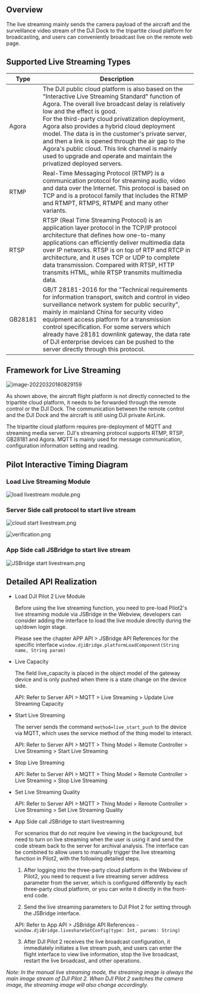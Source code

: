 ## Overview

The live streaming mainly sends the camera payload of the aircraft and the surveillance video stream of the DJI Dock to the tripartite cloud platform for broadcasting, and users can conveniently broadcast live on the remote web page.



## Supported Live Streaming Types

| Type    | Description                                                  |
| ------- | ------------------------------------------------------------ |
| Agora   | The DJI public cloud platform is also based on the "Interactive Live Streaming Standard" function of Agora. The overall live broadcast delay is relatively low and the effect is good. <br/>For the third-party cloud privatization deployment, Agora also provides a hybrid cloud deployment model. The data is in the customer's private server, and then a link is opened through the air gap to the Agora's public cloud. This link channel is mainly used to upgrade and operate and maintain the privatized deployed servers. | 
| RTMP    | Real-Time Messaging Protocol (RTMP) is a communication protocol for streaming audio, video and data over the Internet. This protocol is based on TCP and is a protocol family that includes the RTMP and RTMPT, RTMPS, RTMPE and many other variants. |
| RTSP    | RTSP (Real Time Streaming Protocol) is an application layer protocol in the TCP/IP protocol architecture that defines how one-to-many applications can efficiently deliver multimedia data over IP networks. RTSP is on top of RTP and RTCP in architecture, and it uses TCP or UDP to complete data transmission. Compared with RTSP, HTTP transmits HTML, while RTSP transmits multimedia data. |
| GB28181 | GB/T 28181-2016 for the "Technical requirements for information transport, switch and control in video surveillance network system for public security", mainly in mainland China for security video equipment access platform for a transmission control specification. For some servers which already have 28181 downlink gateway, the data rate of DJI enterprise devices can be pushed to the server directly through this protocol. |


## Framework for Live Streaming

![image-20220320180829159](https://terra-1-g.djicdn.com/84f990b0bbd145e6a3930de0c55d3b2b/admin/doc/0acd5856-2052-412e-9cf7-1c9622ce16bc.png)

As shown above, the aircraft flight platform is not directly connected to the tripartite cloud platform, it needs to be forwarded through the remote control or the DJI Dock. The communication between the remote control and the DJI Dock and the aircraft is still using DJI private AirLink.

The tripartite cloud platform requires pre-deployment of MQTT and streaming media server. DJI's streaming protocol supports RTMP, RTSP, GB28181 and Agora. MQTT is mainly used for message communication, configuration information setting and reading.





## Pilot Interactive Timing Diagram
### Load Live Streaming Module
![load livestream module.png](https://terra-1-g.djicdn.com/84f990b0bbd145e6a3930de0c55d3b2b/admin/doc/ae4afbb2-9f0d-4ed4-8975-46ef25b2bb4f.png)

### Server Side call protocol to start live stream
![cloud start livestream.png](https://terra-1-g.djicdn.com/84f990b0bbd145e6a3930de0c55d3b2b/admin/doc/eea10de0-3294-4ea1-a92c-d793ff6d2cde.png)

![verification.png](https://terra-1-g.djicdn.com/84f990b0bbd145e6a3930de0c55d3b2b/admin/doc/e2ad0700-3666-4bcd-8857-d79208f84d6e.png)

### App Side call JSBridge to start live stream
![JSBridge start livestream.png](https://terra-1-g.djicdn.com/84f990b0bbd145e6a3930de0c55d3b2b/admin/doc/e402b88d-98ac-4934-8999-9b68956b9c17.png)


## Detailed API Realization

* Load DJI Pilot 2 Live Module

  Before using the live streaming function, you need to pre-load Pilot2's live streaming module via JSBridge in the Webview, developers can consider adding the interface to load the live module directly during the up/down login stage. 

  Please see the chapter APP API > JSBridge API References for the specific interface `window.djiBridge.platformLoadComponent(String name, String param)`

* Live Capacity

  The field live_capacity is placed in the object model of the gateway device and is only pushed when there is a state change on the device side.

  API: Refer to Server API > MQTT > Live Streaming > Update Live Streaming Capacity

* Start Live Streaming

  The server sends the command ``method=live_start_push`` to the device via MQTT, which uses the service method of the thing model to interact.

  API: Refer to Server API > MQTT > Thing Model > Remote Controller > Live Streaming > Start Live Streaming

* Stop Live Streaming

  API: Refer to Server API > MQTT > Thing Model > Remote Controller > Live Streaming > Stop Live Streaming

* Set Live Streaming Quality

  API: Refer to Server API > MQTT > Thing Model > Remote Controller > Live Streaming > Set Live Streaming Quality

* App Side call JSBridge to start livestreaming

  For scenarios that do not require live viewing in the background, but need to turn on live streaming when the user is using it and send the code stream back to the server for archival analysis. The interface can be combined to allow users to manually trigger the live streaming function in Pilot2, with the following detailed steps.

  1. After logging into the three-party cloud platform in the Webview of Pilot2, you need to request a live streaming server address parameter from the server, which is configured differently by each three-party cloud platform, or you can write it directly in the front-end code.

  2. Send the live streaming parameters to DJI Pilot 2 for setting through the JSBridge interface.

    API: Refer to App API > JSBridge API References -`window.djiBridge.liveshareSetConfig(type: Int, params: String)` 

  3. After DJI Pilot 2 receives the live broadcast configuration, it immediately initiates a live stream push, and users can enter the flight interface to view live information, stop the live broadcast, restart the live broadcast, and other operations.

*Note: In the manual live streaming mode, the streaming image is always the main image stream of DJI Pilot 2. When DJI Pilot 2 switches the camera image, the streaming image will also change accordingly.*